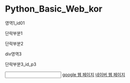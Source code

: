 # Python_Basic_Web_kor


<html>
  <div id="id01"> 영역1_id01 </div>
  <div class='div2'>
    <p class='p2'>단락부분1</p>
    <p class='p2'>단락부분2</p>
  </div>
  <div class="div3">div영역3
    <p class='p3'>단락부분3_id_p3</p>
  </div>
  <input name="input01"></input>
  <a href="https://www.google.co.kr/"> google 웹 페이지</a>
  <a href="https://www.naver.com/"> 네이버 웹 페이지</a>
</html>
